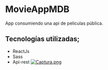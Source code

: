 # MovieAppMDB
App consumiendo una api de peliculas pública.

## Tecnologías utilizadas;
- ReactJs
- Sass
- Api-rest
[![Captura.png](Captura.png)](https://postimg.cc/5QQkRwMJ)
